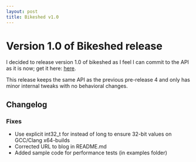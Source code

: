 ```yaml
---
layout: post
title: Bikeshed v1.0
---
```


# Version 1.0 of Bikeshed release
I decided to release version 1.0 of bikeshed as I feel I can commit to the API as it is now; get it here: [here](https://github.com/DanEngelbrecht/bikeshed/releases).

This release keeps the same API as the previous pre-release 4 and only has minor internal tweaks with no behavioral changes.

## Changelog

### Fixes
 - Use explicit int32_t for instead of long to ensure 32-bit values on GCC/Clang x64-builds
 - Corrected URL to blog in README.md
 - Added sample code for performance tests (in examples folder)
